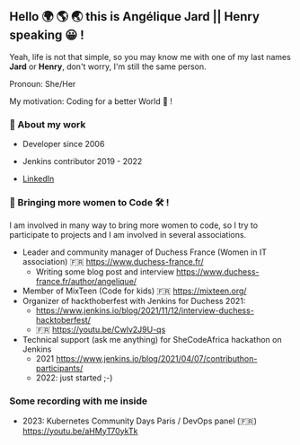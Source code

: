 ## Hello 🌍 🌎 🌏 this is Angélique Jard || Henry speaking 😀 !

Yeah, life is not that simple, so you may know me with one of my last names **Jard** or **Henry**, don't worry, I'm still the same person.

Pronoun: She/Her

My motivation: Coding for a better World 💖 !

### 💼 About my work

- Developer since 2006
- Jenkins contributor 2019 - 2022

- [LinkedIn](https://www.linkedin.com/in/angelique-henry/)

### 🦄 Bringing more women to Code 🛠️ ! 

I am involved in many way to bring more women to code, so I try to participate to projects and I am involved in several associations.
* Leader and community manager of Duchess France (Women in IT association) 🇫🇷 https://www.duchess-france.fr/
  * Writing some blog post and interview https://www.duchess-france.fr/author/angelique/
* Member of MixTeen (Code for kids) 🇫🇷 https://mixteen.org/
* Organizer of hackthoberfest with Jenkins for Duchess 2021:
  * https://www.jenkins.io/blog/2021/11/12/interview-duchess-hacktoberfest/
  * 🇫🇷 https://youtu.be/Cwlv2J9U-qs
* Technical support (ask me anything) for SheCodeAfrica hackathon on Jenkins
  * 2021 https://www.jenkins.io/blog/2021/04/07/contributhon-participants/
  * 2022: just started ;-)

### Some recording with me inside

* 2023: Kubernetes Community Days Paris / DevOps panel (🇫🇷) https://youtu.be/aHMyT70ykTk
